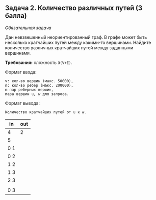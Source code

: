 ## Задача 2. Количество различных путей (3 балла)
*Обязательная задача*

Дан невзвешенный неориентированный граф. 
В графе может быть несколько кратчайших путей между какими-то вершинами. 
Найдите количество различных кратчайших путей между заданными вершинами.

**Требования:** сложность `O(V+E)`.

Формат ввода:

    v: кол-во вершин (макс. 50000),
    n: кол-во ребер (макс. 200000),
    n пар реберных вершин,
    пара вершин u, w для запроса.

Формат вывода:

    Количество кратчайших путей от u к w.

| in    | out  | 
|-------|------|
|4      | 2    |
|5      |      |
|0 1    |      |
|0 2    |      |
|1 2    |      |
|1 3    |      |
|2 3    |      |
|       |      |
|0 3    |      |

